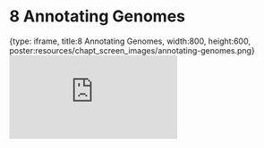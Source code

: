 # 8 Annotating Genomes
 
{type: iframe, title:8 Annotating Genomes, width:800, height:600, poster:resources/chapt_screen_images/annotating-genomes.png}
![](https://hutchdatascience.org/Choosing_Genomics_Tools/annotating-genomes.html)
 

 
